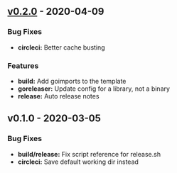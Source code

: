 <a name="v0.2.0"></a>
## [v0.2.0] - 2020-04-09
### Bug Fixes
- **circleci:** Better cache busting

### Features
- **build:** Add goimports to the template
- **goreleaser:** Update config for a library, not a binary
- **release:** Auto release notes

<a name="v0.1.0"></a>
## v0.1.0 - 2020-03-05
### Bug Fixes
- **build/release:** Fix script reference for release.sh
- **circleci:** Save default working dir instead

[Unreleased]: https://github.com/newrelic/newrelic-client-go/compare/v0.2.0...HEAD
[v0.2.0]: https://github.com/newrelic/newrelic-client-go/compare/v0.1.0...v0.2.0
